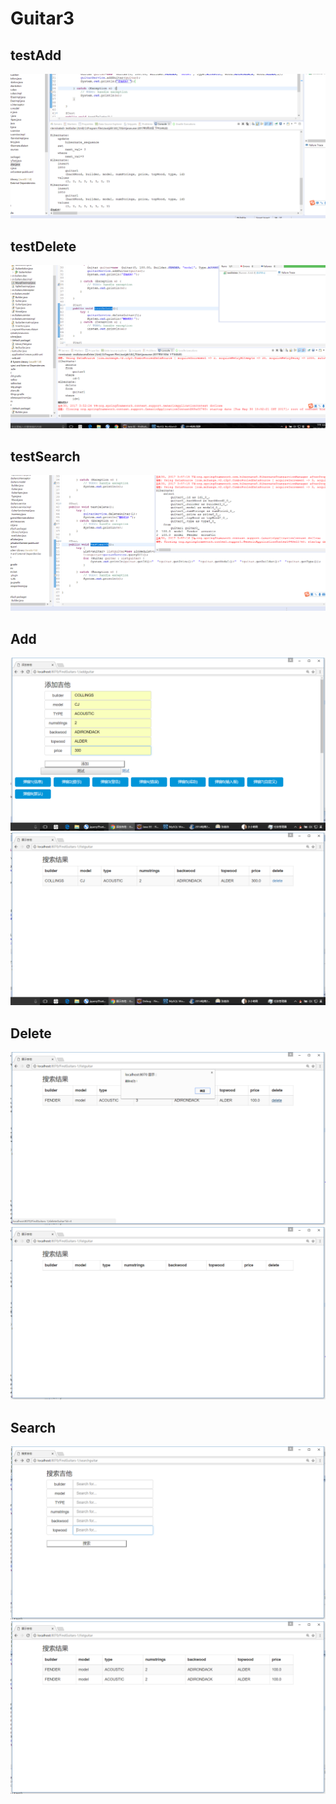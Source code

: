 # Guitar3
## testAdd
![](testAdd.png)
## testDelete
![](testDelete.png)
## testSearch
![](testSearch.png)
## Add
![](add1.png)
![](add2.png)
## Delete
![](delete1.png)
![](delete2.png)
## Search
![](search1.png)
![](search2.png)
